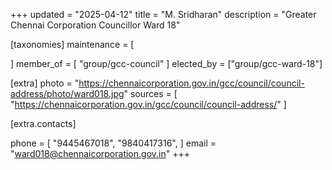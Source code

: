 +++
updated = "2025-04-12"
title = "M. Sridharan"
description = "Greater Chennai Corporation Councillor Ward 18"

[taxonomies]
maintenance = [

]
member_of = [
    "group/gcc-council"
]
elected_by = ["group/gcc-ward-18"]

[extra]
photo = "https://chennaicorporation.gov.in/gcc/council/council-address/photo/ward018.jpg"
sources = [
    "https://chennaicorporation.gov.in/gcc/council/council-address/"
]

[extra.contacts]

phone = [
    "9445467018",
    "9840417316",
    ]
email = "ward018@chennaicorporation.gov.in"
+++